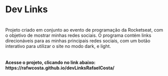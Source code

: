 <h1>Dev Links<h1/>
</h2>Projeto criado em conjunto ao evento de programação da Rocketseat, com o objetivo de mostrar minhas redes sociais. O programa contém links direcionáveis para as minhas principais redes sociais, com um botão interativo para utilizar o site no modo dark, e light.</h2> <br/> <br/> <br/>
<strong>Acesse o projeto, clicando no link abaixo:<strong/> <br/>
https://rafwcosta.github.io/devLinksRafaelCosta/
